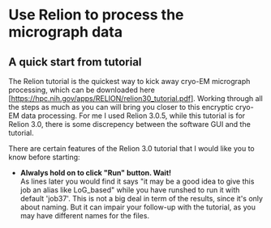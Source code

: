 # Use Relion to process the micrograph data  

## A quick start from tutorial  
  The Relion tutorial is the quickest way to kick away cryo-EM micrograph processing, which can be downloaded here [https://hpc.nih.gov/apps/RELION/relion30_tutorial.pdf]. Working through all the steps as much as you can will bring you closer to this encryptic cryo-EM data processing. For me I used Relion 3.0.5, while this tutorial is for Relion 3.0, there is some discrepency between the software GUI and the tutorial.  
  
  There are certain features of the Relion 3.0 tutorial that I would like you to know before starting:  
- **Alwalys hold on to click "Run" button. Wait!**  
As lines later you would find it says "it may be a good idea to give this job an alias like LoG_based" while you have runshed to run it with default 'job37'. This is not a big deal in term of the results, since it's only about naming. But it can impair your follow-up with the tutorial, as you may have different names for the files.


